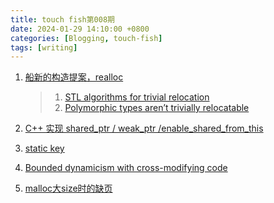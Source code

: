 ```yaml
---
title: touch fish第008期
date: 2024-01-29 14:10:00 +0800
categories: [Blogging, touch-fish]
tags: [writing]
---
```


1. [船新的构造提案，realloc](https://zhuanlan.zhihu.com/p/679782886)
    > 1. [STL algorithms for trivial relocation](https://quuxplusone.github.io/blog/2023/03/03/relocate-algorithm-design/)
    > 2. [Polymorphic types aren’t trivially relocatable](https://quuxplusone.github.io/blog/2023/06/24/polymorphic-types-arent-trivially-relocatable/)

2. [C++ 实现 shared_ptr / weak_ptr /enable_shared_from_this](https://zhuanlan.zhihu.com/p/680068428)

3. [static key](https://www.zhihu.com/question/471637144/answer/3377224126)

4. [Bounded dynamicism with cross-modifying code](https://pvk.ca/Blog/2021/12/19/bounded-dynamicism-with-cross-modifying-code/)


5. [malloc大size时的缺页](https://mp.weixin.qq.com/s/-IiGz4lWXIqV-4kbgWeEcg)

